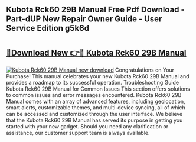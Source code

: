 ## Kubota Rck60 29B Manual Free Pdf Download - Part-dUP New Repair Owner Guide - User Service Edition g5k6d

# <h2><a href="http://bc89905.oget.top/?id=Kubota+Rck60+29B+Manual">🔗Download New 👉🔴 Kubota Rck60 29B Manual</a></h2>

[![Kubota Rck60 29B Manual new download](https://i.imgur.com/5g1atiW.png)](http://bc89905.oget.top/?id=Kubota+Rck60+29B+Manual)
Congratulations on Your Purchase! This manual celebrates your new Kubota Rck60 29B Manual and provides a roadmap to its successful operation. Troubleshooting Guide Kubota Rck60 29B Manual for Common Issues This section offers solutions to common issues and error messages encountered. Kubota Rck60 29B Manual comes with an array of advanced features, including geolocation, smart alerts, customizable themes, and multi-device syncing, all of which can be accessed and customized through the user interface. We believe that the Kubota Rck60 29B Manual has served its purpose in getting you started with your new gadget. Should you need any clarification or assistance, our customer support team is always available.
